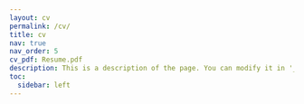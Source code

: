 ```yaml
---
layout: cv
permalink: /cv/
title: cv
nav: true
nav_order: 5
cv_pdf: Resume.pdf
description: This is a description of the page. You can modify it in '_pages/cv.md'. You can also change or remove the top pdf download button.
toc:
  sidebar: left
---
```

